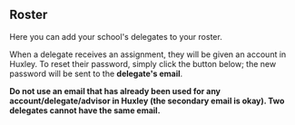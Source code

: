 ## Roster

Here you can add your school's delegates to your roster.

When a delegate receives an assignment, they will be given an account in Huxley.
To reset their password, simply click the button below; the new password will be sent to the **delegate's email**.

**Do not use an email that has already been used for any account/delegate/advisor in Huxley (the secondary email is okay). Two delegates cannot have the same email.**

